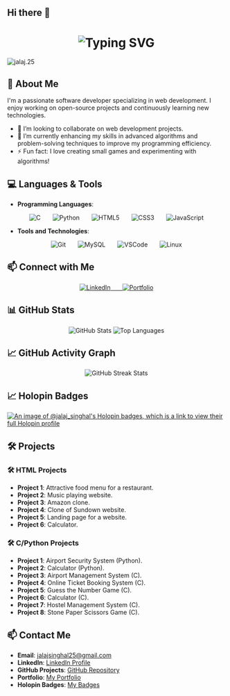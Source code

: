 ## Hi there 👋

<div align="center">
  <h1> 
    <img src="https://readme-typing-svg.herokuapp.com?font=Jetbrains+mono&size=40&duration=3000&color=33FF33&center=true&vCenter=true&width=435&lines=Hey..+I'm+Jalaj;Welcome+to+my+GitHub" alt="Typing SVG"/>
  </h1>
</div>

<p align="left"> 
<!--   <img src="https://komarev.com/ghpvc/?username=milansinghal2004&label=Profile%20views&color=0e75b6&style=flat" alt="jalaj.25" />  -->
  <img src="https://komarev.com/ghpvc/?username=jalaj25&label=Profile%20views&color=0e75b6&style=flat" alt="jalaj.25" /> 
</p>

## 🚀 About Me

I'm a passionate software developer specializing in web development. I enjoy working on open-source projects and continuously learning new technologies.

- 👯 I’m looking to collaborate on web development projects.
- 🌱 I’m currently enhancing my skills in advanced algorithms and problem-solving techniques to improve my programming efficiency.
- ⚡ Fun fact: I love creating small games and experimenting with algorithms!

## 💻 Languages & Tools

- **Programming Languages**:  
<div align="center">
  <img src="https://img.shields.io/badge/C-00599C?style=for-the-badge&logo=c&logoColor=white" alt="C"/>&nbsp;&nbsp;&nbsp;&nbsp;&nbsp;&nbsp;
  <img src="https://img.shields.io/badge/Python-3776AB?style=for-the-badge&logo=python&logoColor=white" alt="Python"/>&nbsp;&nbsp;&nbsp;&nbsp;&nbsp;&nbsp;
  <img src="https://img.shields.io/badge/HTML5-E34F26?style=for-the-badge&logo=html5&logoColor=white" alt="HTML5"/>&nbsp;&nbsp;&nbsp;&nbsp;&nbsp;&nbsp;
  <img src="https://img.shields.io/badge/CSS3-1572B6?style=for-the-badge&logo=css3&logoColor=white" alt="CSS3"/>&nbsp;&nbsp;&nbsp;&nbsp;&nbsp;&nbsp;
  <img src="https://img.shields.io/badge/JavaScript-F7DF1E?style=for-the-badge&logo=javascript&logoColor=black" alt="JavaScript"/>
</div>

- **Tools and Technologies**:  
<div align="center">
  <img src="https://img.shields.io/badge/Git-F05032?style=for-the-badge&logo=git&logoColor=white" alt="Git"/>&nbsp;&nbsp;&nbsp;&nbsp;&nbsp;&nbsp;
  <img src="https://img.shields.io/badge/MySQL-4479A1?style=for-the-badge&logo=mysql&logoColor=white" alt="MySQL"/>&nbsp;&nbsp;&nbsp;&nbsp;&nbsp;&nbsp;
  <img src="https://img.shields.io/badge/VSCode-0078D4?style=for-the-badge&logo=visual%20studio%20code&logoColor=white" alt="VSCode"/>&nbsp;&nbsp;&nbsp;&nbsp;&nbsp;&nbsp;
  <img src="https://img.shields.io/badge/Linux-FCC624?style=for-the-badge&logo=linux&logoColor=black" alt="Linux"/>
</div>

## 📫 Connect with Me

<div align="center">
  <a href="https://www.linkedin.com/in/jalaj-singhal-2a7574287/">
    <img src="https://img.shields.io/badge/LinkedIn-0077B5?style=for-the-badge&logo=linkedin&logoColor=white" alt="LinkedIn"/>&nbsp;&nbsp;&nbsp;&nbsp;&nbsp;&nbsp;
  </a>
  <a href="https://portfolio-jalaj.netlify.app/">
    <img src="https://img.shields.io/badge/Portfolio-000000?style=for-the-badge&logo=github&logoColor=white" alt="Portfolio"/>
  </a>
</div>

## 📊 GitHub Stats

<div align="center">
  <img src="https://github-readme-stats.vercel.app/api?username=jalaj-25&show_icons=true&theme=radical" alt="GitHub Stats"/>
  <img src="https://github-readme-stats.vercel.app/api/top-langs/?username=jalaj-25&layout=compact&theme=radical" alt="Top Languages"/>
</div>

## 📈 GitHub Activity Graph

<div align="center">
  <img src="https://github-readme-streak-stats.herokuapp.com/?user=jalaj-25&theme=radical" alt="GitHub Streak Stats"/>
</div>

## 📈 Holopin Badges

[![An image of @jalaj_singhal's Holopin badges, which is a link to view their full Holopin profile](https://holopin.me/@milanjalaj3#)](https://www.holopin.io/@milanjalaj3#)

## 🛠️ Projects

### 🛠️ HTML Projects
- **Project 1**: Attractive food menu for a restaurant.
- **Project 2**: Music playing website.
- **Project 3**: Amazon clone.
- **Project 4**: Clone of Sundown website.
- **Project 5**: Landing page for a website.
- **Project 6**: Calculator.

### 🛠️ C/Python Projects
- **Project 1**: Airport Security System (Python).
- **Project 2**: Calculator (Python).
- **Project 3**: Airport Management System (C).
- **Project 4**: Online Ticket Booking System (C).
- **Project 5**: Guess the Number Game (C).
- **Project 6**: Calculator (C).
- **Project 7**: Hostel Management System (C).
- **Project 8**: Stone Paper Scissors Game (C).

## 📫 Contact Me

- **Email**: jalajsinghal25@gmail.com
- **LinkedIn**: [LinkedIn Profile](https://www.linkedin.com/in/jalaj-singhal-2a7574287/)
- **GitHub Projects**: [GitHub Repository](https://github.com/jalaj-25)
- **Portfolio**: [My Portfolio](https://portfolio-jalaj.netlify.app/)
- **Holopin Badges**: [My Badges](https://www.holopin.io/@milanjalaj3#)
